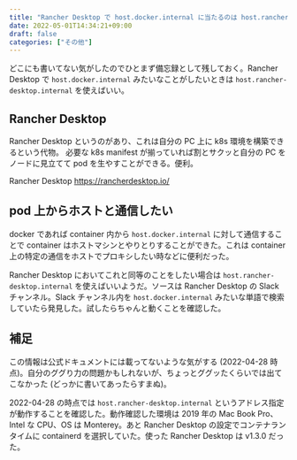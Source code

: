 ```yaml
---
title: "Rancher Desktop で host.docker.internal に当たるのは host.rancher-desktop.internal"
date: 2022-05-01T14:34:21+09:00
draft: false
categories: ["その他"]
---
```


どこにも書いてない気がしたのでひとまず備忘録として残しておく。Rancher Desktop で `host.docker.internal` みたいなことがしたいときは `host.rancher-desktop.internal` を使えばいい。

<!--more-->

## Rancher Desktop

Rancher Desktop というのがあり、これは自分の PC 上に k8s 環境を構築できるという代物。 必要な k8s manifest が揃っていれば割とサクッと自分の PC をノードに見立てて pod を生やすことができる。便利。

Rancher Desktop
https://rancherdesktop.io/

## pod 上からホストと通信したい

docker であれば container 内から `host.docker.internal` に対して通信することで container はホストマシンとやりとりすることができた。これは container 上の特定の通信をホストでプロキシしたい時などに便利だった。

Rancher Desktop においてこれと同等のことをしたい場合は `host.rancher-desktop.internal` を使えばいいようだ。ソースは Rancher Desktop の Slack チャンネル。Slack チャンネル内を `host.docker.internal` みたいな単語で検索していたら発見した。試したらちゃんと動くことを確認した。

## 補足

この情報は公式ドキュメントには載ってないような気がする (2022-04-28 時点)。自分のググり力の問題かもしれないが、ちょっとググッたくらいでは出てこなかった (どっかに書いてあったらすまぬ)。

2022-04-28 の時点では `host.rancher-desktop.internal` というアドレス指定が動作することを確認した。動作確認した環境は 2019 年の Mac Book Pro、Intel な CPU、OS は Monterey。あと Rancher Desktop の設定でコンテナランタイムに containerd を選択していた。使った Rancher Desktop は v1.3.0 だった。
